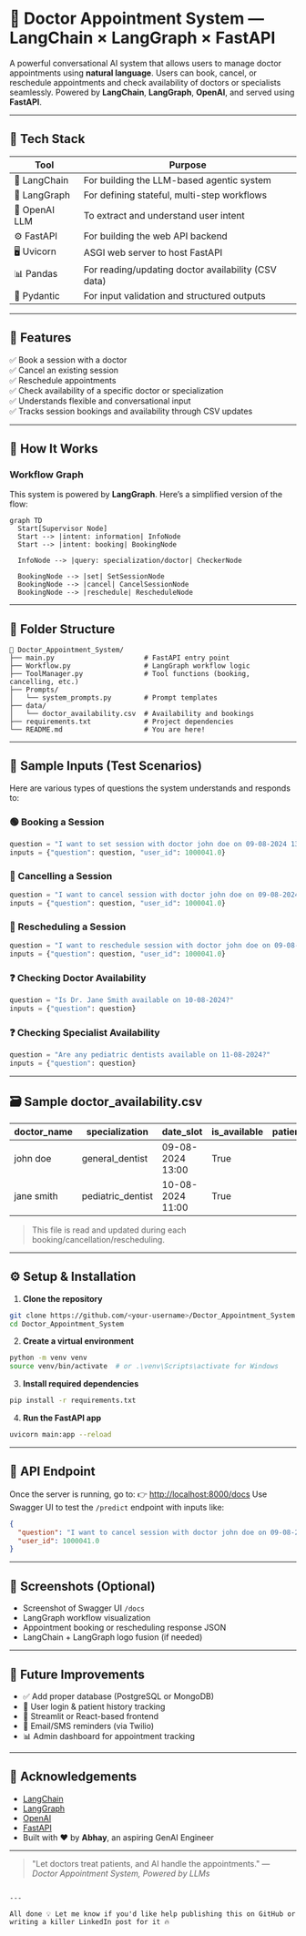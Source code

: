 
# 🏥 Doctor Appointment System — LangChain × LangGraph × FastAPI

A powerful conversational AI system that allows users to manage doctor appointments using **natural language**. Users can book, cancel, or reschedule appointments and check availability of doctors or specialists seamlessly. Powered by **LangChain**, **LangGraph**, **OpenAI**, and served using **FastAPI**.

---

## 🚀 Tech Stack

| Tool           | Purpose                                              |
|----------------|------------------------------------------------------|
| 🧠 LangChain   | For building the LLM-based agentic system            |
| 🔄 LangGraph   | For defining stateful, multi-step workflows          |
| 💬 OpenAI LLM  | To extract and understand user intent                |
| ⚙️ FastAPI      | For building the web API backend                    |
| 🖥️ Uvicorn      | ASGI web server to host FastAPI                     |
| 📊 Pandas      | For reading/updating doctor availability (CSV data) |
| 🔐 Pydantic    | For input validation and structured outputs          |

---

## 🎯 Features

✅ Book a session with a doctor  
✅ Cancel an existing session  
✅ Reschedule appointments  
✅ Check availability of a specific doctor or specialization  
✅ Understands flexible and conversational input  
✅ Tracks session bookings and availability through CSV updates  

---

## 🧠 How It Works

### Workflow Graph

This system is powered by **LangGraph**. Here’s a simplified version of the flow:

```mermaid
graph TD
  Start[Supervisor Node]
  Start --> |intent: information| InfoNode
  Start --> |intent: booking| BookingNode

  InfoNode --> |query: specialization/doctor| CheckerNode

  BookingNode --> |set| SetSessionNode
  BookingNode --> |cancel| CancelSessionNode
  BookingNode --> |reschedule| RescheduleNode
````

---

## 📁 Folder Structure

```
📁 Doctor_Appointment_System/
├── main.py                      # FastAPI entry point
├── Workflow.py                  # LangGraph workflow logic
├── ToolManager.py               # Tool functions (booking, cancelling, etc.)
├── Prompts/
│   └── system_prompts.py        # Prompt templates
├── data/
│   └── doctor_availability.csv  # Availability and bookings
├── requirements.txt             # Project dependencies
└── README.md                    # You are here!
```

---

## 🧪 Sample Inputs (Test Scenarios)

Here are various types of questions the system understands and responds to:

### 🟢 Booking a Session

```python
question = "I want to set session with doctor john doe on 09-08-2024 13:00"
inputs = {"question": question, "user_id": 1000041.0}
```

### 🔴 Cancelling a Session

```python
question = "I want to cancel session with doctor john doe on 09-08-2024 13:00"
inputs = {"question": question, "user_id": 1000041.0}
```

### 🔄 Rescheduling a Session

```python
question = "I want to reschedule session with doctor john doe on 09-08-2024 13:00 which was held on 08-08-2024 12:30"
inputs = {"question": question, "user_id": 1000041.0}
```

### ❓ Checking Doctor Availability

```python
question = "Is Dr. Jane Smith available on 10-08-2024?"
inputs = {"question": question}
```

### ❓ Checking Specialist Availability

```python
question = "Are any pediatric dentists available on 11-08-2024?"
inputs = {"question": question}
```

---

## 🗃️ Sample doctor\_availability.csv

| doctor\_name | specialization     | date\_slot       | is\_available | patient\_to\_attend |
| ------------ | ------------------ | ---------------- | ------------- | ------------------- |
| john doe     | general\_dentist   | 09-08-2024 13:00 | True          |                     |
| jane smith   | pediatric\_dentist | 10-08-2024 11:00 | True          |                     |

> This file is read and updated during each booking/cancellation/rescheduling.

---

## ⚙️ Setup & Installation

1. **Clone the repository**

```bash
git clone https://github.com/<your-username>/Doctor_Appointment_System.git
cd Doctor_Appointment_System
```

2. **Create a virtual environment**

```bash
python -m venv venv
source venv/bin/activate  # or .\venv\Scripts\activate for Windows
```

3. **Install required dependencies**

```bash
pip install -r requirements.txt
```

4. **Run the FastAPI app**

```bash
uvicorn main:app --reload
```

---

## 🔗 API Endpoint

Once the server is running, go to:
👉 [http://localhost:8000/docs](http://localhost:8000/docs)
Use Swagger UI to test the `/predict` endpoint with inputs like:

```json
{
  "question": "I want to cancel session with doctor john doe on 09-08-2024 13:00",
  "user_id": 1000041.0
}
```

---

## 📸 Screenshots (Optional)

* Screenshot of Swagger UI `/docs`
* LangGraph workflow visualization
* Appointment booking or rescheduling response JSON
* LangChain + LangGraph logo fusion (if needed)

---

## 🧩 Future Improvements

* ✅ Add proper database (PostgreSQL or MongoDB)
* 🔐 User login & patient history tracking
* 📱 Streamlit or React-based frontend
* 📧 Email/SMS reminders (via Twilio)
* 📊 Admin dashboard for appointment tracking

---

## 🙌 Acknowledgements

* [LangChain](https://www.langchain.com/)
* [LangGraph](https://docs.langchain.com/langgraph/)
* [OpenAI](https://openai.com/)
* [FastAPI](https://fastapi.tiangolo.com/)
* Built with ❤️ by **Abhay**, an aspiring GenAI Engineer

---

> "Let doctors treat patients, and AI handle the appointments."
> — *Doctor Appointment System, Powered by LLMs*

```

---

All done 💡 Let me know if you'd like help publishing this on GitHub or writing a killer LinkedIn post for it 🔥
```
